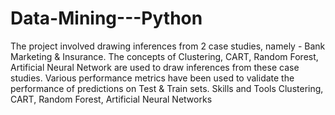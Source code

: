 # Data-Mining---Python
The project involved drawing inferences from 2 case studies, namely - Bank Marketing &amp; Insurance. The concepts of Clustering, CART, Random Forest, Artificial Neural Network are used to draw inferences from these case studies. Various performance metrics have been used to validate the performance of predictions on Test &amp; Train sets.  Skills and Tools  Clustering, CART, Random Forest, Artificial Neural Networks
